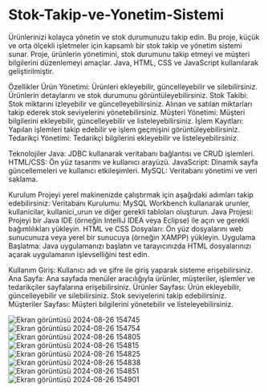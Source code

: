 # Stok-Takip-ve-Yonetim-Sistemi
 Ürünlerinizi kolayca yönetin ve stok durumunuzu takip edin.
 Bu proje, küçük ve orta ölçekli işletmeler için kapsamlı bir stok takip ve yönetim sistemi sunar. Proje, ürünlerin yönetimini, stok durumunu takip etmeyi ve müşteri bilgilerini düzenlemeyi amaçlar. Java, HTML, CSS ve JavaScript kullanılarak geliştirilmiştir.

 

Özellikler
Ürün Yönetimi: Ürünleri ekleyebilir, güncelleyebilir ve silebilirsiniz. Ürünlerin detaylarını ve stok durumunu görüntüleyebilirsiniz.
Stok Takibi: Stok miktarını izleyebilir ve güncelleyebilirsiniz. Alınan ve satılan miktarları takip ederek stok seviyelerini yönetebilirsiniz.
Müşteri Yönetimi: Müşteri bilgilerini ekleyebilir, güncelleyebilir ve listeleyebilirsiniz.
İşlem Kayıtları: Yapılan işlemleri takip edebilir ve işlem geçmişini görüntüleyebilirsiniz.
Tedarikçi Yönetimi: Tedarikçi bilgilerini ekleyebilir ve listeleyebilirsiniz.


Teknolojiler
Java: JDBC kullanarak veritabanı bağlantısı ve CRUD işlemleri.
HTML/CSS: Ön yüz tasarımı ve kullanıcı arayüzü.
JavaScript: Dinamik sayfa güncellemeleri ve kullanıcı etkileşimleri.
MySQL: Veritabanı yönetimi ve veri saklama.


Kurulum
Projeyi yerel makinenizde çalıştırmak için aşağıdaki adımları takip edebilirsiniz:
Veritabanı Kurulumu: MySQL Workbench kullanarak urunler, kullanicilar, kullanici_urun ve diğer gerekli tabloları oluşturun.
Java Projesi: Projeyi bir Java IDE (örneğin IntelliJ IDEA veya Eclipse) ile açın ve gerekli bağımlılıkları yükleyin.
HTML ve CSS Dosyaları: Ön yüz dosyalarını web sunucunuza veya yerel bir sunucuya (örneğin XAMPP) yükleyin.
Uygulama Başlatma: Java uygulamanızı başlatın ve tarayıcınızda HTML dosyalarınızı açarak uygulamanın işlevselliğini test edin.



Kullanım
Giriş: Kullanıcı adı ve şifre ile giriş yaparak sisteme erişebilirsiniz.
Ana Sayfa: Ana sayfada menüler aracılığıyla ürünler, müşteriler, işlemler ve tedarikçiler sayfalarına erişebilirsiniz.
Ürünler Sayfası: Ürün ekleyebilir, güncelleyebilir ve silebilirsiniz. Stok seviyelerini takip edebilirsiniz.
Müşteriler Sayfası: Müşteri bilgilerini yönetebilir ve listeleyebilirsiniz.


![Ekran görüntüsü 2024-08-26 154745](https://github.com/user-attachments/assets/df13f21e-17a3-4c3d-b16a-26887db1e447)
![Ekran görüntüsü 2024-08-26 154754](https://github.com/user-attachments/assets/26050015-3028-4c34-ac20-d9d7c0828c18)
![Ekran görüntüsü 2024-08-26 154805](https://github.com/user-attachments/assets/c32ed3bf-d9d6-41e6-9e6d-afb8a488847b)
![Ekran görüntüsü 2024-08-26 154815](https://github.com/user-attachments/assets/dc86aed0-4042-4cb2-adcb-0e93f3bafc10)
![Ekran görüntüsü 2024-08-26 154825](https://github.com/user-attachments/assets/00803120-14ce-40b9-9e38-6bd27ed607d6)
![Ekran görüntüsü 2024-08-26 154838](https://github.com/user-attachments/assets/491d41e3-0335-4ed7-946f-ef4b438ffdf4)
![Ekran görüntüsü 2024-08-26 154851](https://github.com/user-attachments/assets/b78e206c-810d-4645-b6a5-855349c2c13c)
![Ekran görüntüsü 2024-08-26 154901](https://github.com/user-attachments/assets/5c0e1c59-a2d4-4013-92ac-97d959e7f936)


